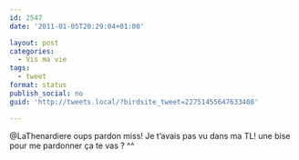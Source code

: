 ```yaml
---
id: 2547
date: '2011-01-05T20:29:04+01:00'

layout: post
categories:
  - Vis ma vie
tags:
  - tweet
format: status
publish_social: no
guid: 'http://tweets.local/?birdsite_tweet=22751455647633408'

---
```


@LaThenardiere oups pardon miss! Je t’avais pas vu dans ma TL! une bise pour me pardonner ça te vas ? ^^